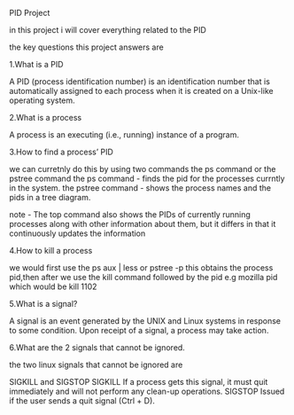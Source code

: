 PID Project 

in this project i will cover everything related to the PID

the key questions this project answers are 



1.What is a PID

A PID (process identification number) is an identification number that is automatically assigned to each process when it is created on a Unix-like operating system.


2.What is a process

A process is an executing (i.e., running) instance of a program. 


3.How to find a process’ PID


we can curretnly do this by using two commands the ps command or the pstree command
the ps command - finds the pid for the processes currntly in the system.
the pstree command - shows the process names and the pids in a tree diagram.

note - The top command also shows the PIDs of currently running processes along with other information about them, but it differs in that it continuously updates the information


4.How to kill a process

we would first use the ps aux | less or pstree -p this obtains the process pid,then after we use the kill command followed by the pid e.g mozilla pid which would be kill 1102


5.What is a signal?

A signal is an event generated by the UNIX and Linux systems in response to some condition. Upon receipt of a signal, a process may take action.


6.What are the 2 signals that cannot be ignored.

the two linux signals that cannot be ignored are 

SIGKILL and SIGSTOP
SIGKILL If a process gets this signal, it must quit immediately and will not perform any clean-up operations.
SIGSTOP Issued if the user sends a quit signal (Ctrl + D).






